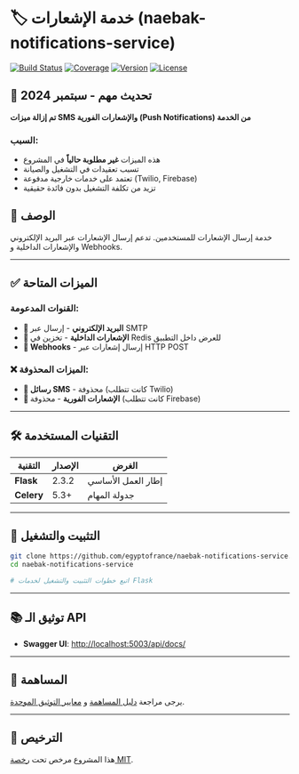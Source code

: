 # 🏷️ خدمة الإشعارات (naebak-notifications-service)

[![Build Status](https://img.shields.io/badge/build-passing-brightgreen)](https://github.com/egyptofrance/naebak-notifications-service/actions)
[![Coverage](https://img.shields.io/badge/coverage-N/A-lightgrey)](https://github.com/egyptofrance/naebak-notifications-service)
[![Version](https://img.shields.io/badge/version-0.2.0-blue)](https://github.com/egyptofrance/naebak-notifications-service/releases)
[![License](https://img.shields.io/badge/license-MIT-yellow)](LICENSE)

## 🚨 تحديث مهم - سبتمبر 2024

**تم إزالة ميزات SMS والإشعارات الفورية (Push Notifications) من الخدمة**

### السبب:
- هذه الميزات **غير مطلوبة حالياً** في المشروع
- تسبب تعقيدات في التشغيل والصيانة  
- تعتمد على خدمات خارجية مدفوعة (Twilio, Firebase)
- تزيد من تكلفة التشغيل بدون فائدة حقيقية

## 📝 الوصف

خدمة إرسال الإشعارات للمستخدمين. تدعم إرسال الإشعارات عبر البريد الإلكتروني والإشعارات الداخلية و Webhooks.

---

## ✅ الميزات المتاحة

### القنوات المدعومة:
- **📧 البريد الإلكتروني** - إرسال عبر SMTP
- **📱 الإشعارات الداخلية** - تخزين في Redis للعرض داخل التطبيق  
- **🔗 Webhooks** - إرسال إشعارات عبر HTTP POST

### ❌ الميزات المحذوفة:
- **📱 رسائل SMS** - محذوفة (كانت تتطلب Twilio)
- **🔔 الإشعارات الفورية** - محذوفة (كانت تتطلب Firebase)

---

## 🛠️ التقنيات المستخدمة

| التقنية | الإصدار | الغرض |
|---------|---------|-------|
| **Flask** | 2.3.2 | إطار العمل الأساسي |
| **Celery** | 5.3+ | جدولة المهام |

---

## 🚀 التثبيت والتشغيل

```bash
git clone https://github.com/egyptofrance/naebak-notifications-service.git
cd naebak-notifications-service

# اتبع خطوات التثبيت والتشغيل لخدمات Flask
```

---

## 📚 توثيق الـ API

- **Swagger UI**: [http://localhost:5003/api/docs/](http://localhost:5003/api/docs/)

---

## 🤝 المساهمة

يرجى مراجعة [دليل المساهمة](CONTRIBUTING.md) و [معايير التوثيق الموحدة](../../naebak-almakhzan/DOCUMENTATION_STANDARDS.md).

---

## 📄 الترخيص

هذا المشروع مرخص تحت [رخصة MIT](LICENSE).

